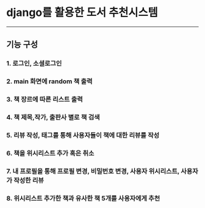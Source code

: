 # django를 활용한 도서 추천시스템
---------------------------------------------------
## 기능 구성
### 1. 로그인, 소셜로그인
### 2. main 화면에 random 책 출력
### 3. 책 장르에 따른 리스트 출력
### 4. 책 제목,작가, 출판사 별로 책 검색
### 5. 리뷰 작성, 태그를 통해 사용자들이 책에 대한 리뷰를 작성 
### 6. 책을 위시리스트 추가 혹은 취소 
### 7. 내 프로필을 통해 프로필 변경, 비밀번호 변경, 사용자 위시리스트, 사용자가 작성한 리뷰
### 8. 위시리스트 추가한 책과 유사한 책 5개를 사용자에게 추천
